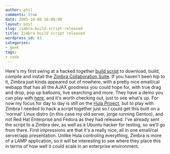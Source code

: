 ```yaml
---
author: phil
comments: true
date: 2005-10-08 16:08:00
layout: post
slug: zimbra-build-script-released
title: Zimbra build script released
wordpress_id: 83
categories:
- geek
tags:
- code
---
```


Here's my first swing at a hacked together [build script](http://cryer.us/phil/code/zimbra/) to download, build, compile and install the [Zimbra Collaboration Suite](http://www.zimbra.com/). If you haven't been hip to it, Zimbra just kinda appeared out of nowhere, with a pretty nice email/cal webapp that has all the AJAX goodness you could hope for, with true drag and drop, pop up balloons, live searching and more. They have a demo you can play with [here](http://demo.zimbra.com/ZimbraDemo/ValidateDemoCreation.jsp?username=d1128722679.592254@zimbra.com&mailto=d1128722679.592254@zimbra.com&hash=3a4e41e03e300651ffa4b9a2ba3d5ab1), and it's worth checking out, just to see what's up. For now my focus for day to day is still on the [Hula Project](http://www.hula-project.org/Hula_Server), but to play with Zimbra I needed to hack a script together just so I could get this built on a 'normal' Linux distro (in this case my old server, jorge running Gentoo), and not Red Hat Enterprise and Fedora as they had released. I've already sent the script to a Zimbra dev, as well as a Ubuntu hacker for testing, so we'll go from there. First impressions are that it's a really nice, all in one email/cal server/app presentation. Unlike Hula controling everything, Zimbra is more of a LAMP application, so it will be interesting to see where they place this in terms of how well it could scale in an enterprise environment.

